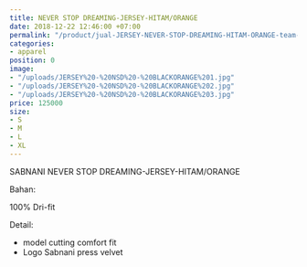 ```yaml
---
title: NEVER STOP DREAMING-JERSEY-HITAM/ORANGE
date: 2018-12-22 12:46:00 +07:00
permalink: "/product/jual-JERSEY-NEVER-STOP-DREAMING-HITAM-ORANGE-team-sepakbola.html"
categories:
- apparel
position: 0
image:
- "/uploads/JERSEY%20-%20NSD%20-%20BLACKORANGE%201.jpg"
- "/uploads/JERSEY%20-%20NSD%20-%20BLACKORANGE%202.jpg"
- "/uploads/JERSEY%20-%20NSD%20-%20BLACKORANGE%203.jpg"
price: 125000
size:
- S
- M
- L
- XL
---
```


SABNANI
NEVER STOP DREAMING-JERSEY-HITAM/ORANGE

Bahan:

100% Dri-fit


Detail:

- model cutting comfort fit
- Logo Sabnani press velvet